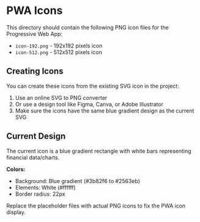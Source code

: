 # PWA Icons

This directory should contain the following PNG icon files for the Progressive Web App:

- `icon-192.png` - 192x192 pixels icon
- `icon-512.png` - 512x512 pixels icon

## Creating Icons

You can create these icons from the existing SVG icon in the project:

1. Use an online SVG to PNG converter
2. Or use a design tool like Figma, Canva, or Adobe Illustrator
3. Make sure the icons have the same blue gradient design as the current SVG

## Current Design

The current icon is a blue gradient rectangle with white bars representing financial data/charts.

**Colors:**
- Background: Blue gradient (#3b82f6 to #2563eb)
- Elements: White (#ffffff)
- Border radius: 22px

Replace the placeholder files with actual PNG icons to fix the PWA icon display.
